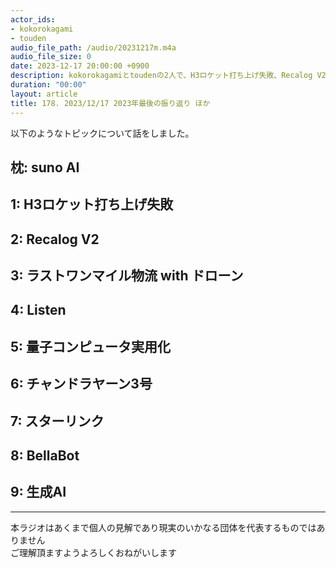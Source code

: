 ```yaml
---
actor_ids:
- kokorokagami
- touden
audio_file_path: /audio/20231217m.m4a
audio_file_size: 0
date: 2023-12-17 20:00:00 +0900
description: kokorokagamiとtoudenの2人で、H3ロケット打ち上げ失敗、Recalog V2 など について話しました。
duration: "00:00"
layout: article
title: 178. 2023/12/17 2023年最後の振り返り ほか
---
```


以下のようなトピックについて話をしました。


## 枕: suno AI

## 1: H3ロケット打ち上げ失敗

## 2: Recalog V2

## 3: ラストワンマイル物流 with ドローン

## 4: Listen

## 5: 量子コンピュータ実用化

## 6: チャンドラヤーン3号

## 7: スターリンク

## 8: BellaBot

## 9: 生成AI

___

本ラジオはあくまで個人の見解であり現実のいかなる団体を代表するものではありません  
ご理解頂ますようよろしくおねがいします  
